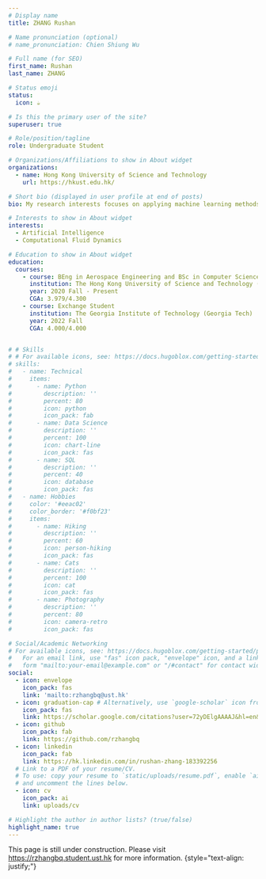 ```yaml
---
# Display name
title: ZHANG Rushan

# Name pronunciation (optional)
# name_pronunciation: Chien Shiung Wu

# Full name (for SEO)
first_name: Rushan
last_name: ZHANG

# Status emoji
status:
  icon: ☕️

# Is this the primary user of the site?
superuser: true

# Role/position/tagline
role: Undergraduate Student

# Organizations/Affiliations to show in About widget
organizations:
  - name: Hong Kong University of Science and Technology
    url: https://hkust.edu.hk/

# Short bio (displayed in user profile at end of posts)
bio: My research interests focuses on applying machine learning methods for fluid simulation

# Interests to show in About widget
interests:
  - Artificial Intelligence
  - Computational Fluid Dynamics

# Education to show in About widget
education:
  courses:
    - course: BEng in Aerospace Engineering and BSc in Computer Science
      institution: The Hong Kong University of Science and Technology (HKUST)
      year: 2020 Fall - Present
      CGA: 3.979/4.300
    - course: Exchange Student
      institution: The Georgia Institute of Technology (Georgia Tech)
      year: 2022 Fall
      CGA: 4.000/4.000


# # Skills
# # For available icons, see: https://docs.hugoblox.com/getting-started/page-builder/#icons
# skills:
#   - name: Technical
#     items:
#       - name: Python
#         description: ''
#         percent: 80
#         icon: python
#         icon_pack: fab
#       - name: Data Science
#         description: ''
#         percent: 100
#         icon: chart-line
#         icon_pack: fas
#       - name: SQL
#         description: ''
#         percent: 40
#         icon: database
#         icon_pack: fas
#   - name: Hobbies
#     color: '#eeac02'
#     color_border: '#f0bf23'
#     items:
#       - name: Hiking
#         description: ''
#         percent: 60
#         icon: person-hiking
#         icon_pack: fas
#       - name: Cats
#         description: ''
#         percent: 100
#         icon: cat
#         icon_pack: fas
#       - name: Photography
#         description: ''
#         percent: 80
#         icon: camera-retro
#         icon_pack: fas

# Social/Academic Networking
# For available icons, see: https://docs.hugoblox.com/getting-started/page-builder/#icons
#   For an email link, use "fas" icon pack, "envelope" icon, and a link in the
#   form "mailto:your-email@example.com" or "/#contact" for contact widget.
social:
  - icon: envelope
    icon_pack: fas
    link: 'mailto:rzhangbq@ust.hk'
  - icon: graduation-cap # Alternatively, use `google-scholar` icon from `ai` icon pack
    icon_pack: fas
    link: https://scholar.google.com/citations?user=72yDElgAAAAJ&hl=en&oi=ao
  - icon: github
    icon_pack: fab
    link: https://github.com/rzhangbq
  - icon: linkedin
    icon_pack: fab
    link: https://hk.linkedin.com/in/rushan-zhang-183392256
  # Link to a PDF of your resume/CV.
  # To use: copy your resume to `static/uploads/resume.pdf`, enable `ai` icons in `params.yaml`,
  # and uncomment the lines below.
  - icon: cv
    icon_pack: ai
    link: uploads/cv

# Highlight the author in author lists? (true/false)
highlight_name: true
---
```


This page is still under construction. Please visit https://rzhangbq.student.ust.hk for more information.
{style="text-align: justify;"}

